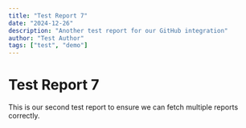 ```yaml
---
title: "Test Report 7"
date: "2024-12-26"
description: "Another test report for our GitHub integration"
author: "Test Author"
tags: ["test", "demo"]
---
```


# Test Report 7

This is our second test report to ensure we can fetch multiple reports correctly.
